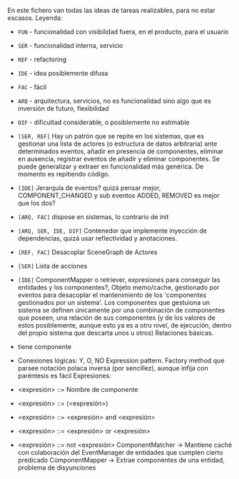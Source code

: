 En este fichero van todas las ideas de tareas realizables, para no estar escasos.
Leyenda:
- `FUN` - funcionalidad con visibilidad fuera, en el producto, para el usuario
- `SER` - funcionalidad interna, servicio
- `REF` - refactoring
- `IDE` - idea posiblemente difusa
- `FAC` - fácil
- `ARQ` - arquitectura, servicios, no es funcionalidad sino algo que es inversión de futuro, flexibilidad
- `DIF` - dificultad considerable, o posiblemente no estimable

- `[SER, REF]` Hay un patrón que se repite en los sistemas, que es gestionar una lista de actores (o estructura de datos arbitraria) ante determinados eventos, añadir en presencia de componentes, eliminar en ausencia, registrar eventos de añadir y eliminar componentes. Se puede generalizar y extraer en funcionalidad más genérica. De momento es repitiendo código.
- `[IDE]` Jerarquía de eventos? quizá pensar mejor, COMPONENT_CHANGED y sub eventos ADDED, REMOVED es mejor que los dos? 
- `[ARQ, FAC]` dispose en sistemas, lo contrario de init
- `[ARQ, SER, IDE, DIF]` Contenedor que implemente inyección de dependencias, quizá usar reflectividad y anotaciones.
- `[REF, FAC]` Desacoplar SceneGraph de Actores
- `[SER]` Lista de acciones
- `[IDE]` ComponentMapper o retriever, expresiones para conseguir las entidades y los componentes?, Objeto memo/cache, gestionado por eventos para desacoplar el mantenimiento de los 'componentes gestionados por un sistema'. Los componentes que gestuiona un sistema se definen únicamente por una combinación de componentes que poseen, una relación de sus componentes (y de los valores de estos posiblemente, aunque esto ya es a otro nivel, de ejecución, dentro del propio sistema que descarta unos u otros) Relaciones básicas.
- tiene componente
- Conexiones lógicas: Y, O, NO
Expression pattern. Factory method que parsee notación polaca inversa (por sencillez), aunque infija con paréntesis es fácil
Expresiones:
- <expresión> ::= Nombre de componente
- <expresión> ::= (<expresión>)
- <expresión> ::= <expresión> and <expresión>
- <expresión> ::= <expresión> or <expresión>
- <expresión> ::= not <expresión>
ComponentMatcher -> Mantiene caché con colaboración del EventManager de entidades que cumplen cierto predicado
ComponentMapper -> Extrae componentes de una entidad, problema de disyunciones